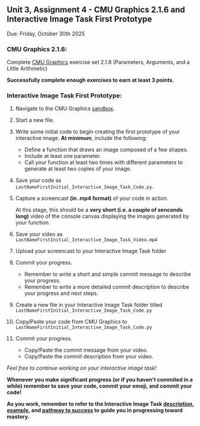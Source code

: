 ## Unit 3, Assignment 4 - CMU Graphics 2.1.6 and Interactive Image Task First Prototype
Due: Friday, October 30th 2025

### CMU Graphics 2.1.6:
Complete [CMU Graphics](https://academy.cs.cmu.edu/) exercise set 2.1.6 (Parameters, Arguments, and a Little Arithmetic)

**Successfully complete enough exercises to earn at least 3 points.**

### Interactive Image Task First Prototype:
1. Navigate to the CMU Graphics [sandbox](https://academy.cs.cmu.edu/ide).
2. Start a new file.
3. Write some initial code to begin creating the first prototype of your interactive image.  **At minimum**, include the following:
      * Define a function that draws an image composed of a few shapes.
      * Include at least one parameter.
      * Call your function at least two times with different parameters to generate at least two copies of your image. 
4. Save your code as `LastNameFirstInitial_Interactive_Image_Task_Code.py`.
5. Capture a screencast **(in .mp4 format)** of your code in action.

    At this stage, this should be a **very short (i.e. a couple of senconds long)** video of the console canvas displaying the images generated by your function.

6. Save your video as `LastNameFirstInitial_Interactive_Image_Task_Video.mp4`
7. Upload your screencast to your Interactive Image Task folder
8. Commit your progress.
    * Remember to write a short and simple commit message to describe your progress.
    * Remember to write a more detailed commit description to describe your progress and next steps.
9. Create a new file in your Interactive Image Task folder titled `LastNameFirstInitial_Interactive_Image_Task_Code.py`
10. Copy/Paste your code from CMU Graphics to `LastNameFirstInitial_Interactive_Image_Task_Code.py`
11. Commit your progress.
    * Copy/Paste the commit message from your video.
    * Copy/Paste the commit description from your video.
  
*Feel free to continue working on your interactive image task!*

**Whenever you make significant progress (or if you haven't commited in a while) remember to save your code, commit your emoji, and commit your code!**

**As you work, remember to refer to the Interactive Image Task [description](https://github.com/MrJSwotinsky/AP_Computer_Science_Principles_2025_2026/blob/main/Unit_3_Functions_Mouse_Events_and_Conditionals/Tasks/Interactive_Image_Task/Description_Interactive_Image_Task.md), [example](https://github.com/MrJSwotinsky/AP_Computer_Science_Principles_2025_2026/tree/main/Unit_3_Functions_Mouse_Events_and_Conditionals/Tasks/Interactive_Image_Task/Sample), and [pathway to success](https://github.com/MrJSwotinsky/AP_Computer_Science_Principles_2025_2026/blob/main/Unit_3_Functions_Mouse_Events_and_Conditionals/Tasks/Interactive_Image_Task/Interactive%20Image%20Task%20-%20Pathway%20to%20Success.pdf) to guide you in progressing toward mastery.**
